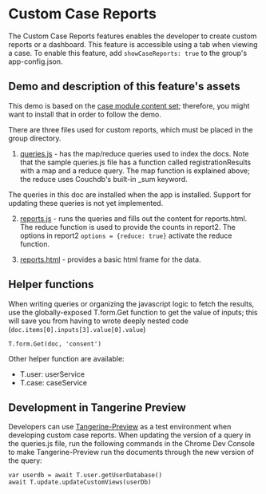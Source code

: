# Custom Case Reports

The Custom Case Reports features enables the developer to create custom reports or a dashboard. This feature is accessible using a tab when viewing a case. To enable this feature, add `showCaseReports: true` to the group's app-config.json. 

## Demo and description of this feature's assets

This demo is based on the [case module content set](https://github.com/Tangerine-Community/Tangerine/tree/release/v3.11.0/content-sets/case-module); therefore, you might want to install that in order to follow the demo.

There are three files used for custom reports, which must be placed in the group directory. 

1. [queries.js](https://github.com/Tangerine-Community/Tangerine/blob/release/v3.11.0/content-sets/case-module/queries.js) - has the map/reduce queries used to index the docs. Note that the sample queries.js file has a function called registrationResults with a map and a reduce query. The map function is explained above; the reduce uses Couchdb's built-in _sum keyword. 

The queries in this doc are installed when the app is installed. Support for updating these queries is not yet implemented. 

2. [reports.js](https://github.com/Tangerine-Community/Tangerine/blob/release/v3.11.0/content-sets/case-module/reports.js) - runs the queries and fills out the content for reports.html. The reduce function is used to provide the counts in report2. The options in report2 `options = {reduce: true}` activate the reduce function. 

3. [reports.html](https://github.com/Tangerine-Community/Tangerine/blob/release/v3.11.0/content-sets/case-module/reports.html) - provides a basic html frame for the data. 

## Helper functions

When writing queries or organizing the javascript logic to fetch the results, use the globally-exposed T.form.Get function to get the value of inputs; this will save you from having to wrote deeply nested code (`doc.items[0].inputs[3].value[0].value`)

`T.form.Get(doc, 'consent')`

Other helper function are available:

- T.user: userService
- T.case: caseService

## Development in Tangerine Preview

Developers can use [Tangerine-Preview]([url](https://github.com/Tangerine-Community/Tangerine/tree/main/tangerine-preview)
) as a test environment when developing custom case reports.  When updating the version of a query in the queries.js file, run the following commands in the Chrome Dev Console to make Tangerine-Preview run the documents through the new version of the query:

```
var userdb = await T.user.getUserDatabase()
await T.update.updateCustomViews(userDb)
```





